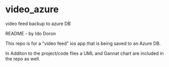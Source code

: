 # video_azure 
video feed backup to azure DB

README - by Ido Doron

This repo is for a "video feed" ios app that is being saved to an Azure DB.

In Additon to the project/code files a UML and Gannat chart are included in the repo as well. 

